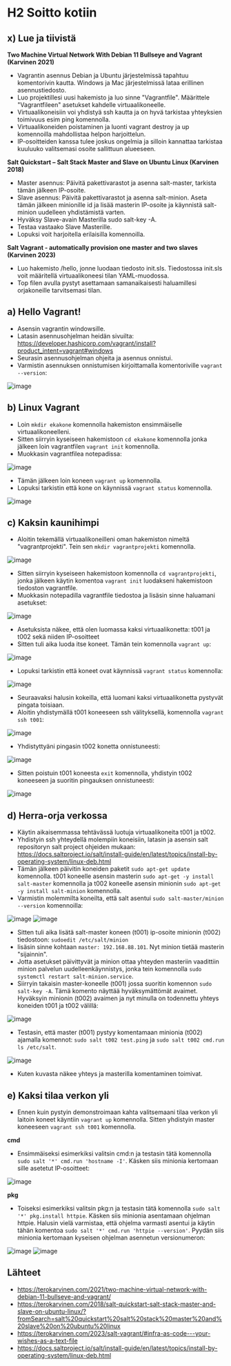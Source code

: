 # H2 Soitto kotiin
## x) Lue ja tiivistä
**Two Machine Virtual Network With Debian 11 Bullseye and Vagrant (Karvinen 2021)**
* Vagrantin asennus Debian ja Ubuntu järjestelmissä tapahtuu komentorivin kautta. Windows ja Mac järjestelmissä lataa erillinen asennustiedosto.
* Luo projektillesi uusi hakemisto ja luo sinne "Vagrantfile". Määrittele "Vagrantfileen" asetukset kahdelle virtuaalikoneelle.
* Virtuaalikoneisiin voi yhdistyä ssh kautta ja on hyvä tarkistaa yhteyksien toimivuus esim ping komennolla.
* Virtuaalikoneiden poistaminen ja luonti vagrant destroy ja up komennoilla mahdollistaa helpon harjoittelun.
* IP-osoitteiden kanssa tulee joskus ongelmia ja silloin kannattaa tarkistaa kuuluuko valitsemasi osoite sallittuun alueeseen.

**Salt Quickstart – Salt Stack Master and Slave on Ubuntu Linux (Karvinen 2018)**
* Master asennus: Päivitä pakettivarastot ja asenna salt-master, tarkista tämän jälkeen IP-osoite.
* Slave asennus: Päivitä pakettivarastot ja asenna salt-minion. Aseta tämän jälkeen minionille id ja lisää masterin IP-osoite ja käynnistä salt-minion uudelleen yhdistämistä varten.
* Hyväksy Slave-avain Masterilla sudo salt-key -A.
* Testaa vastaako Slave Masterille.
* Lopuksi voit harjoitella erilaisilla komennoilla.

**Salt Vagrant - automatically provision one master and two slaves (Karvinen 2023)**
* Luo hakemisto /hello, jonne luodaan tiedosto init.sls. Tiedostossa init.sls voit määritellä virtuaalikoneesi tilan YAML-muodossa.
* Top filen avulla pystyt asettamaan samanaikaisesti haluamillesi orjakoneille tarvitsemasi tilan.

## a) Hello Vagrant!
* Asensin vagrantin windowsille.
* Latasin asennusohjelman heidän sivuilta: https://developer.hashicorp.com/vagrant/install?product_intent=vagrant#windows
* Seurasin asennusohjelman ohjeita ja asennus onnistui.
* Varmistin asennuksen onnistumisen kirjoittamalla komentoriville `vagrant --version`:

![image](https://github.com/user-attachments/assets/cde0f4b2-780c-47a4-9f93-23f5a682f561)

## b) Linux Vagrant
* Loin `mkdir ekakone` komennolla hakemiston ensimmäiselle virtuaalikoneelleni.
* Sitten siirryin kyseiseen hakemistoon `cd ekakone` komennolla jonka jälkeen loin vagrantfilen `vagrant init` komennolla.
* Muokkasin vagrantfilea notepadissa:

![image](https://github.com/user-attachments/assets/bcc04953-8841-43e8-b8b9-07b2bda8e6f0)
* Tämän jälkeen loin koneen `vagrant up` komennolla.
* Lopuksi tarkistin että kone on käynnissä `vagrant status` komennolla.

![image](https://github.com/user-attachments/assets/e3c8ec58-e52a-4d54-8ea1-8297a0e71372)

## c) Kaksin kaunihimpi
* Aloitin tekemällä virtuaalikoneilleni oman hakemiston nimeltä "vagrantprojekti". Tein sen `mkdir vagrantprojekti` komennolla.

![image](https://github.com/user-attachments/assets/4e164d4d-6f29-4851-a4e6-ccd55907b0d3)
* Sitten siirryin kyseiseen hakemistoon komennolla `cd vagrantprojekti`, jonka jälkeen käytin komentoa `vagrant init` luodakseni hakemistoon tiedoston vagrantfile. 
* Muokkasin notepadilla vagrantfile tiedostoa ja lisäsin sinne haluamani asetukset:

![image](https://github.com/user-attachments/assets/4484674e-3028-418a-838c-fd870fe7cf68)

* Asetuksista näkee, että olen luomassa kaksi virtuaalikonetta: t001 ja t002 sekä niiden IP-osoitteet
* Sitten tuli aika luoda itse koneet. Tämän tein komennolla `vagrant up`:

![image](https://github.com/user-attachments/assets/3cdccd61-6e32-4771-951d-40df484f5106)
* Lopuksi tarkistin että koneet ovat käynnissä `vagrant status` komennolla: 

![image](https://github.com/user-attachments/assets/91c1b34e-a7a8-448a-bee4-225f790ec9a3)

* Seuraavaksi halusin kokeilla, että luomani kaksi virtuaalikonetta pystyvät pingata toisiaan.
* Aloitin yhdistymällä t001 koneeseen ssh välityksellä, komennolla `vagrant ssh t001`:

![image](https://github.com/user-attachments/assets/0c550527-26c6-49ef-9349-b6b3f652adcd)
* Yhdistyttyäni pingasin t002 konetta onnistuneesti:

![image](https://github.com/user-attachments/assets/cc63d10f-ec8e-415e-950e-29407fdfdc4f)
* Sitten poistuin t001 koneesta `exit` komennolla, yhdistyin t002 koneeseen ja suoritin pingauksen onnistuneesti:

![image](https://github.com/user-attachments/assets/7bd4afb0-8df6-4287-a8ed-b260da3eabaa)

## d) Herra-orja verkossa
* Käytin aikaisemmassa tehtävässä luotuja virtuaalikoneita t001 ja t002.
* Yhdistyin ssh yhteydellä molempiin koneisiin, latasin ja asensin salt repositoryn salt project ohjeiden mukaan: https://docs.saltproject.io/salt/install-guide/en/latest/topics/install-by-operating-system/linux-deb.html
* Tämän jälkeen päivitin koneiden paketit `sudo apt-get update` komennolla. t001 koneelle  asensin masterin `sudo apt-get -y install salt-master` komennolla ja t002 koneelle asensin minionin `sudo apt-get -y install salt-minion` komennolla.
* Varmistin molemmilta koneilta, että salt asentui `sudo salt-master/minion --version` komennoilla:

![image](https://github.com/user-attachments/assets/b31ef0c6-513f-449a-9b03-7e645d5cb374)
![image](https://github.com/user-attachments/assets/b3090264-d505-44bd-8c4d-4700a875791b)

* Sitten tuli aika lisätä salt-master koneen (t001) ip-osoite minionin (t002) tiedostoon: `sudoedit /etc/salt/minion`
* lisäsin sinne kohtaan `master: 192.168.88.101`. Nyt minion tietää masterin "sijainnin".
* Jotta asetukset päivittyvät ja minion ottaa yhteyden masteriin vaadittiin minion palvelun uudelleenkäynnistys, jonka tein komennolla `sudo systemctl restart salt-minion.service`.
* Siirryin takaisin master-koneelle (t001) jossa suoritin komennon `sudo salt-key -A`. Tämä komento näyttää hyväksymättömät avaimet. Hyväksyin minionin (t002) avaimen ja nyt minulla on todennettu yhteys koneiden t001 ja t002 välillä:

![image](https://github.com/user-attachments/assets/e51a2dc3-25bd-4da4-a2d6-9ee4e569abaa)
* Testasin, että master (t001) pystyy komentamaan minionia (t002) ajamalla komennot: `sudo salt t002 test.ping` ja `sudo salt t002 cmd.run ls /etc/salt`.

![image](https://github.com/user-attachments/assets/a629b157-7e63-46df-9f86-27b5d0cce38d)
* Kuten kuvasta näkee yhteys ja masterilla komentaminen toimivat.

## e) Kaksi tilaa verkon yli
* Ennen kuin pystyin demonstroimaan kahta valitsemaani tilaa verkon yli laitoin koneet käyntiin `vagrant up` komennolla. Sitten yhdistyin master koneeseen `vagrant ssh t001` komennolla.

**cmd**
* Ensimmäiseksi esimerkiksi valitsin cmd:n ja testasin tätä komennolla `sudo salt '*' cmd.run 'hostname -I'`. Käsken siis minionia kertomaan sille asetetut IP-osoitteet:

![image](https://github.com/user-attachments/assets/150ee790-97c8-4648-ad47-34206c102ebb)

**pkg**
* Toiseksi esimerkiksi valitsin pkg:n ja testasin tätä komennolla `sudo salt '*' pkg.install httpie`. Käsken siis minionia asentamaan ohjelman httpie. Halusin vielä varmistaa, että ohjelma varmasti asentui ja käytin tähän komentoa `sudo salt '*' cmd.run 'httpie --version'`. Pyydän siis minionia kertomaan kyseisen ohjelman asennetun versionumeron:

![image](https://github.com/user-attachments/assets/f29416e6-4083-4ec3-bff6-63f15e863dbd)
![image](https://github.com/user-attachments/assets/3f936f24-9b20-4042-b491-ddebf9c495ef)

## Lähteet
* https://terokarvinen.com/2021/two-machine-virtual-network-with-debian-11-bullseye-and-vagrant/
* https://terokarvinen.com/2018/salt-quickstart-salt-stack-master-and-slave-on-ubuntu-linux/?fromSearch=salt%20quickstart%20salt%20stack%20master%20and%20slave%20on%20ubuntu%20linux
* https://terokarvinen.com/2023/salt-vagrant/#infra-as-code---your-wishes-as-a-text-file
* https://docs.saltproject.io/salt/install-guide/en/latest/topics/install-by-operating-system/linux-deb.html
